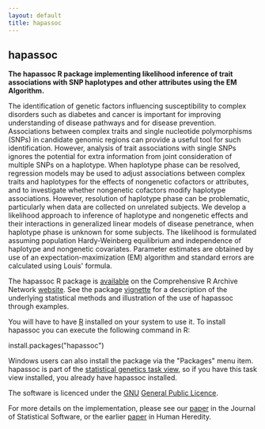 ```yaml
---
layout: default
title: hapassoc
---
```


## hapassoc

<p><b>The hapassoc R package implementing likelihood inference of trait associations with SNP haplotypes and other attributes using the EM Algorithm.</b></p>
<p>The identification of genetic factors influencing susceptibility to complex disorders such as diabetes and cancer is important for improving understanding of disease pathways and for disease prevention. Associations between complex traits and single nucleotide polymorphisms (SNPs) in candidate genomic regions can provide a useful tool for such identification. However, analysis of trait associations with single SNPs ignores the potential for extra information from joint consideration of multiple SNPs on a haplotype. When haplotype phase can be resolved, regression models may be used to adjust associations between complex traits and haplotypes for the effects of nongenetic cofactors or attributes, and to investigate whether nongenetic cofactors modify haplotype associations. However, resolution of haplotype phase can be problematic, particularly when data are collected on unrelated subjects. We develop a likelihood approach to inference of haplotype and nongenetic effects and their interactions in generalized linear models of disease penetrance, when haplotype phase is unknown for some subjects. The likelihood is formulated assuming population Hardy-Weinberg equilibrium and independence of haplotype and nongenetic covariates. Parameter estimates are obtained by use of an expectation-maximization (EM) algorithm and standard errors are calculated using Louis' formula.</p>
<p>The hapassoc R package is <a href="http://cran.r-project.org/package=hapassoc">available</a> on the Comprehensive R Archive Network <a href="http://cran.r-project.org">website</a>. See the package <a href="https://cran.r-project.org/web/packages/hapassoc/vignettes/hapassoc.pdf">vignette</a> for a description of the underlying statistical methods and illustration of the use of hapassoc through examples.</p>
<p>You will have to have <a href="http://www.r-project.org">R</a> installed on your system to use it. To install hapassoc you can execute the following command in R:</p>
<p>install.packages(&quot;hapassoc&quot;)</p>
<p>Windows users can also install the package via the &quot;Packages&quot; menu item. hapassoc is part of the <a href="https://cran.r-project.org/view=Genetics">statistical genetics task view</a>, so if you have this task view installed, you already have hapassoc installed.</p>
<p>The software is licenced under the <a href="http://www.gnu.org">GNU</a> <a href="http://www.gnu.org/licenses/gpl.html">General Public Licence</a>.</p>
<p>For more details on the implementation, please see our <a href="http://www.jstatsoft.org/v16/i02/v16i02.pdf">paper</a> in the Journal of Statistical Software, or the earlier <a href="http://www.ncbi.nlm.nih.gov/entrez/query.fcgi?cmd=Retrieve&amp;db=pubmed&amp;dopt=Abstract&amp;list_uids=15583426">paper</a> in Human Heredity.</p>

